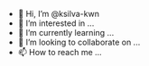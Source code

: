 - 👋 Hi, I’m @ksilva-kwn
- 👀 I’m interested in ...
- 🌱 I’m currently learning ...
- 💞️ I’m looking to collaborate on ...
- 📫 How to reach me ...

<!---
ksilva-kwn/ksilva-kwn is a ✨ special ✨ repository because its `README.md` (this file) appears on your GitHub profile.
You can click the Preview link to take a look at your changes.
--->
